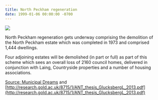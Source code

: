 ```yaml
---
title: North Peckham regeneration
date: 1999-01-06 00:00:00 -0700
---
```


![](http://35percent.org/img/northpeckhamaerial.jpg)

North Peckham regeneration gets underway comprising the demolition of the North Peckham estate which was completed in 1973 and comprised 1,444 dwellings. 

Four adjoining estates will be demolished (in part or full) as part of this scheme which sees an overall loss of 2160 council homes, delivered in conjunction with Laing, Countryside properties and a number of housing associations.

[Source: Municipal Dreams](https://municipaldreams.wordpress.com/2016/10/25/the-five-estates-peckham-part-iii/)
and [http://research.gold.ac.uk/8715/1/ANT_thesis_GlucksbergL_2013.pdf](http://research.gold.ac.uk/8715/1/ANT_thesis_GlucksbergL_2013.pdf)
